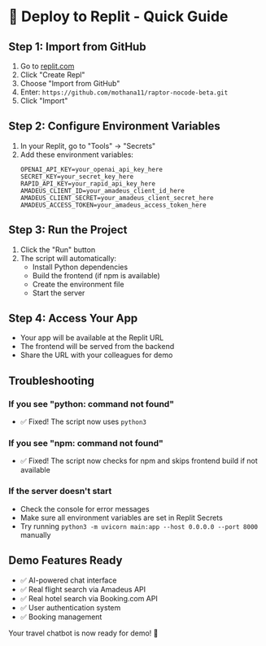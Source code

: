 # 🚀 Deploy to Replit - Quick Guide

## Step 1: Import from GitHub
1. Go to [replit.com](https://replit.com)
2. Click "Create Repl"
3. Choose "Import from GitHub"
4. Enter: `https://github.com/mothana11/raptor-nocode-beta.git`
5. Click "Import"

## Step 2: Configure Environment Variables
1. In your Replit, go to "Tools" → "Secrets"
2. Add these environment variables:
   ```
   OPENAI_API_KEY=your_openai_api_key_here
   SECRET_KEY=your_secret_key_here
   RAPID_API_KEY=your_rapid_api_key_here
   AMADEUS_CLIENT_ID=your_amadeus_client_id_here
   AMADEUS_CLIENT_SECRET=your_amadeus_client_secret_here
   AMADEUS_ACCESS_TOKEN=your_amadeus_access_token_here
   ```

## Step 3: Run the Project
1. Click the "Run" button
2. The script will automatically:
   - Install Python dependencies
   - Build the frontend (if npm is available)
   - Create the environment file
   - Start the server

## Step 4: Access Your App
- Your app will be available at the Replit URL
- The frontend will be served from the backend
- Share the URL with your colleagues for demo

## Troubleshooting

### If you see "python: command not found"
- ✅ Fixed! The script now uses `python3`

### If you see "npm: command not found"
- ✅ Fixed! The script now checks for npm and skips frontend build if not available

### If the server doesn't start
- Check the console for error messages
- Make sure all environment variables are set in Replit Secrets
- Try running `python3 -m uvicorn main:app --host 0.0.0.0 --port 8000` manually

## Demo Features Ready
- ✅ AI-powered chat interface
- ✅ Real flight search via Amadeus API
- ✅ Real hotel search via Booking.com API
- ✅ User authentication system
- ✅ Booking management

Your travel chatbot is now ready for demo! 🎉 